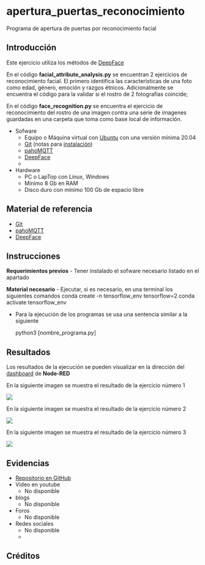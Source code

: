 # apertura_puertas_reconocimiento
Programa de apertura de puertas por reconocimiento facial

## Introducción
Este ejercicio utiliza los métodos de [DeepFace](https://github.com/serengil/deepface)

En el código **facial_attribute_analysis.py** se encuentran 2 ejercicios de reconocimiento facial. El primero identifica las características de una foto como edad, género, emoción y razgos étnicos.  Adicionalmente se encuentra el código para la validar si el rostro de 2 fotografías coincide;

En el código **face_recognition.py** se encuentra el ejercicio de reconocimiento del rostro de una imagen contra una serie de imagenes guardadas en una carpeta que toma como base local de información.

 - Sofware
	 - Equipo o Máquina virtual con [Ubuntu](https://ubuntu.com/) con una versión mínima 20.04
	 - [Git](https://git-scm.com/) (notas para [instalación](https://git-scm.com/book/en/v2/Getting-Started-Installing-Git))
	 - [pahoMQTT](https://pypi.org/project/paho-mqtt) 
	 - [DeepFace](https://github.com/serengil/deepface) 
	 - 
 - Hardware
	 - PC o LapTop con Linux, Windows
	 - Mínimo 8 Gb en RAM
	 - Disco duro con mínimo 100 Gb de espacio libre

## Material de referencia

 - [Git](https://git-scm.com/)
 - [pahoMQTT](https://pypi.org/project/paho-mqtt) 
 - [DeepFace](https://github.com/serengil/deepface) 

## Instrucciones

**Requerimientos previos**
	 - Tener instalado el sofware necesario listado en el apartado 

**Material necesario**
	 - Ejecutar, si es necesario, en una terminal los siguientes comandos
		conda create -n tensorflow_env tensorflow=2
		conda activate tensorflow_env
	 
 - Para la ejecución  de los programas se usa una sentencia similar a la siguiente

	python3 [nombre_programa.py]

## Resultados

Los resultados de la ejecución se pueden visualizar en la dirección del [dashboard](http://localhost:1880/ui/) de **Node-RED**

En la siguiente imagen se muestra el resultado de la ejercicio número 1

![](https://github.com/rvnava/apertura_puertas_reconocimiento/deepface/evidencia/blob/main/Evidencia_ejercicio_1.png?raw=true)

En la siguiente imagen se muestra el resultado de la ejercicio número 2

![](https://github.com/rvnava/apertura_puertas_reconocimiento/deepface/evidencia/blob/main/Evidencia_ejercicio_2.png?raw=true)

En la siguiente imagen se muestra el resultado de la ejercicio número 3

![](https://github.com/rvnava/apertura_puertas_reconocimiento/deepface/evidencia/blob/main/Comparacion.png?raw=true)

## Evidencias

 - [Repositorio en GitHub](https://github.com/rvnava/apertura_puertas_reconocimiento.git)
 - Video en youtube 
	 - No disponible
 - blogs
	 - No disponible
 - Foros
	- No disponible
 - Redes sociales
	- No disponible
	- 
## Créditos
 
